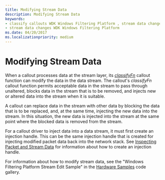 ```yaml
---
title: Modifying Stream Data
description: Modifying Stream Data
keywords:
- classify callouts WDK Windows Filtering Platform , stream data changes
- stream data changes WDK Windows Filtering Platform
ms.date: 04/20/2017
ms.localizationpriority: medium
---
```


# Modifying Stream Data


When a callout processes data at the stream layer, its [*classifyFn*](/windows-hardware/drivers/ddi/fwpsk/nc-fwpsk-fwps_callout_classify_fn0) callout function can modify the data in the data stream. The callout's *classifyFn* callout function permits acceptable data in the stream to pass through unaltered, blocks data in the stream that is to be removed, and injects new or altered data into the stream when it is suitable.

A callout can replace data in the stream with other data by blocking the data that is to be replaced, and, at the same time, injecting the new data into the stream. In this situation, the new data is injected into the stream at the same point where the blocked data is removed from the stream.

For a callout driver to inject data into a data stream, it must first create an injection handle. This can be the same injection handle that is created for injecting modified packet data back into the network stack. See [Inspecting Packet and Stream Data](packet-inspection-points.md) for information about how to create an injection handle.

For information about how to modify stream data, see the "Windows Filtering Platform Stream Edit Sample" in the [Hardware Samples](https://go.microsoft.com/fwlink/p/?LinkId=618052) code gallery.

 

